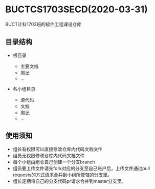 # BUCTCS1703SECD(2020-03-31)
BUCT计科1703班的软件工程课设仓库

## 目录结构
- 根目录
  - 主要文档
  - 周记
  - ...
  
- 各小组目录
  - 源代码
  - 文档
  - 周记
  - ...
  
## 使用须知
- 组长有权限可以直接修改仓库内代码文档文件
- 组员无权限修改仓库内代码文档文件
- 每个小组由组长自己创建一个分支branch
- 组员要上传文件请先fork对应的分支至自己账户后，上传文件通过pull requests的方式请求合并到小组所管辖的分支里。
- 组长定期将自己的分支代码pr请求合并到master分支里。
  


